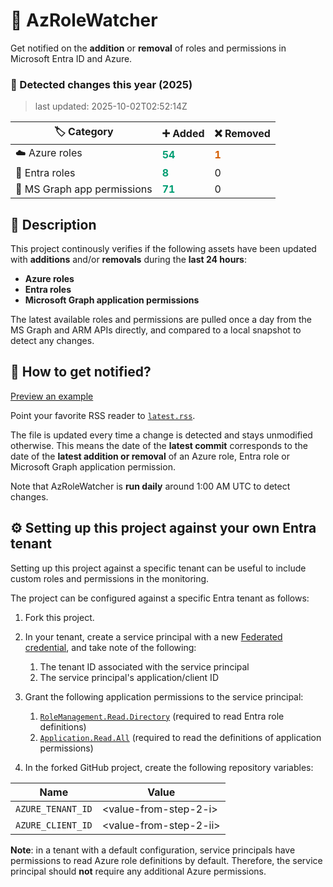# 🔎 AzRoleWatcher

Get notified on the **addition** or **removal** of roles and permissions in Microsoft Entra ID and Azure.

### 🔔 Detected changes this year (2025) 

> last updated: 2025-10-02T02:52:14Z 

| 🏷️ Category | ➕ Added | ❌ Removed |
|----------|-------|---------|
| ☁️ Azure roles | <span style="color:#009E73;font-weight:bold">54</span> | <span style="color:#D55E00;font-weight:bold">1</span> |
| 👤 Entra roles | <span style="color:#009E73;font-weight:bold">8</span> | 0 |
| 🤖 MS Graph app permissions | <span style="color:#009E73;font-weight:bold">71</span> | 0 |


## 📃 Description 

This project continously verifies if the following assets have been updated with **additions** and/or **removals** during the **last 24 hours**:
- **Azure roles**
- **Entra roles**
- **Microsoft Graph application permissions**

The latest available roles and permissions are pulled once a day from the MS Graph and ARM APIs directly, and compared to a local snapshot to detect any changes.

## 📣 How to get notified?

[Preview an example](https://www.joydeepdeb.com/misc/rss-feed-reader.html?url_id=https://raw.githubusercontent.com/emiliensocchi/az-role-watcher/main/examples/example.rss)

Point your favorite RSS reader to [`latest.rss`](https://raw.githubusercontent.com/emiliensocchi/az-role-watcher/main/latest.rss). 

The file is updated every time a change is detected and stays unmodified otherwise. This means the date of the **latest commit** corresponds to the date of the **latest addition or removal** of an Azure role, Entra role or Microsoft Graph application permission.

Note that AzRoleWatcher is **run daily** around 1:00 AM UTC to detect changes.

## ⚙️ Setting up this project against your own Entra tenant

Setting up this project against a specific tenant can be useful to include custom roles and permissions in the monitoring.

The project can be configured against a specific Entra tenant as follows:

1. Fork this project.

2. In your tenant, create a service principal with a new [Federated credential](https://learn.microsoft.com/en-us/entra/workload-id/workload-identity-federation-create-trust?pivots=identity-wif-apps-methods-azp#github-actions), and take note of the following:
    1. The tenant ID associated with the service principal
    2. The service principal's application/client ID

3. Grant the following application permissions to the service principal:
    1. [`RoleManagement.Read.Directory`](https://learn.microsoft.com/en-us/graph/permissions-reference#rolemanagementreaddirectory) (required to read Entra role definitions)
    2. [`Application.Read.All`](https://learn.microsoft.com/en-us/graph/permissions-reference#applicationreadall) (required to read the definitions of application permissions)

4. In the forked GitHub project, create the following repository variables:

| Name | Value | 
|---|---|
| `AZURE_TENANT_ID` | \<value-from-step-2-i\> |
| `AZURE_CLIENT_ID` | \<value-from-step-2-ii\> | 

**Note**: in a tenant with a default configuration, service principals have permissions to read Azure role definitions by default. Therefore, the service principal should **not** require any additional Azure permissions.
